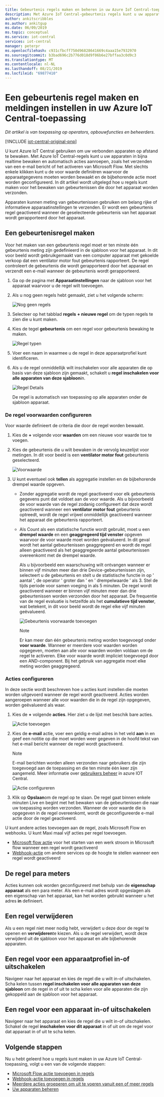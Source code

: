 ```yaml
---
title: Gebeurtenis regels maken en beheren in uw Azure IoT Central-toepassing | Microsoft Docs
description: Met Azure IoT Central-gebeurtenis regels kunt u uw apparaten bijna in realtime controleren en automatisch acties aanroepen, zoals het verzenden van een e-mail bericht wanneer de regel wordt geactiveerd.
author: ankitscribbles
ms.author: ankitgup
ms.date: 06/09/2019
ms.topic: conceptual
ms.service: iot-central
services: iot-central
manager: peterpr
ms.openlocfilehash: c931cfbcff750d96828641669c4aaa15e7932970
ms.sourcegitcommit: b3bad696c2b776d018d9f06b6e27bffaa3c0d9c3
ms.translationtype: MT
ms.contentlocale: nl-NL
ms.lasthandoff: 08/21/2019
ms.locfileid: "69877410"
---
```

# <a name="create-an-event-rule-and-set-up-notifications-in-your-azure-iot-central-application"></a>Een gebeurtenis regel maken en meldingen instellen in uw Azure IoT Central-toepassing

*Dit artikel is van toepassing op operators, opbouwfuncties en beheerders.*

[!INCLUDE [iot-central-original-pnp](../../includes/iot-central-original-pnp-note.md)]

U kunt Azure IoT Central gebruiken om uw verbonden apparaten op afstand te bewaken. Met Azure IoT Central-regels kunt u uw apparaten in bijna realtime bewaken en automatisch acties aanroepen, zoals het verzenden van een e-mail bericht of het activeren van Microsoft Flow. Met slechts enkele klikken kunt u de voor waarde definiëren waarvoor de apparaatgegevens moeten worden bewaakt en de bijbehorende actie moet worden geconfigureerd. In dit artikel wordt uitgelegd hoe u regels kunt maken voor het bewaken van gebeurtenissen die door het apparaat worden verzonden.

Apparaten kunnen meting van gebeurtenissen gebruiken om belang rijke of informatieve apparaatinstellingen te verzenden. Er wordt een gebeurtenis regel geactiveerd wanneer de geselecteerde gebeurtenis van het apparaat wordt gerapporteerd door het apparaat.

## <a name="create-an-event-rule"></a>Een gebeurtenisregel maken

Voor het maken van een gebeurtenis regel moet er ten minste één gebeurtenis meting zijn gedefinieerd in de sjabloon voor het apparaat. In dit voor beeld wordt gebruikgemaakt van een computer apparaat met gekoelde verkoop dat een ventilator motor fout gebeurtenis rapporteert. De regel controleert de gebeurtenis die wordt gerapporteerd door het apparaat en verzendt een e-mail wanneer de gebeurtenis wordt gerapporteerd.

1. Ga op de pagina met **Apparaatinstellingen** naar de sjabloon voor het apparaat waarvoor u de regel wilt toevoegen.

1. Als u nog geen regels hebt gemaakt, ziet u het volgende scherm:

    ![Nog geen regels](media/howto-create-event-rules/rules_landing_page1.png)

1. Selecteer op het tabblad **regels** **+ nieuwe regel** om de typen regels te zien die u kunt maken.

1. Kies de tegel **gebeurtenis** om een regel voor gebeurtenis bewaking te maken.

    ![Regel typen](media/howto-create-event-rules/rule_types1.png)

1. Voer een naam in waarmee u de regel in deze apparaatprofiel kunt identificeren.

1. Als u de regel onmiddellijk wilt inschakelen voor alle apparaten die op basis van deze sjabloon zijn gemaakt, schakelt u **regel inschakelen voor alle apparaten van deze sjabloon**in.

    ![Regel Details](media/howto-create-event-rules/rule_detail1.png)

    De regel is automatisch van toepassing op alle apparaten onder de sjabloon apparaat.

### <a name="configure-the-rule-conditions"></a>De regel voorwaarden configureren

Voor waarde definieert de criteria die door de regel worden bewaakt.

1. Kies de **+** volgende voor **waarden** om een nieuwe voor waarde toe te voegen.

1. Kies de gebeurtenis die u wilt bewaken in de vervolg keuzelijst voor metingen. In dit voor beeld is een **ventilator motor fout** gebeurtenis geselecteerd.

   ![Voorwaarde](media/howto-create-event-rules/condition_filled_out1.png)

1. U kunt eventueel ook **tellen** als aggregatie instellen en de bijbehorende drempel waarde opgeven.

   - Zonder aggregatie wordt de regel geactiveerd voor elk gebeurtenis gegevens punt dat voldoet aan de voor waarde. Als u bijvoorbeeld de voor waarde van de regel zodanig configureert dat deze wordt geactiveerd wanneer een **ventilator motor fout** gebeurtenis optreedt, wordt de regel vrijwel onmiddellijk geactiveerd wanneer het apparaat die gebeurtenis rapporteert.
   - Als Count als een statistische functie wordt gebruikt, moet u een **drempel waarde** en een **geaggregeerd tijd venster** opgeven waarvoor de voor waarde moet worden geëvalueerd. In dit geval wordt het aantal gebeurtenissen geaggregeerd en wordt de regel alleen geactiveerd als het geaggregeerde aantal gebeurtenissen overeenkomt met de drempel waarde.

     Als u bijvoorbeeld een waarschuwing wilt ontvangen wanneer er binnen vijf minuten meer dan drie Device-gebeurtenissen zijn, selecteert u de gebeurtenis en stelt u de statistische functie in op ' aantal ', de operator ' groter dan ' en ' drempelwaarde ' als 3. Stel de tijds periode voor samen voeging in als 5 minuten. De regel wordt geactiveerd wanneer er binnen vijf minuten meer dan drie gebeurtenissen worden verzonden door het apparaat. De frequentie van de regel evaluatie is hetzelfde als het **cumulatieve tijd venster**, wat betekent, in dit voor beeld wordt de regel elke vijf minuten geëvalueerd.

     ![Gebeurtenis voorwaarde toevoegen](media/howto-create-event-rules/aggregate_condition_filled_out1.png)

     >[!NOTE]
     >Er kan meer dan één gebeurtenis meting worden toegevoegd onder **voor waarde**. Wanneer er meerdere voor waarden worden opgegeven, moeten aan alle voor waarden worden voldaan om de regel te activeren. Elke voor waarde wordt impliciet toegevoegd door een AND-component. Bij het gebruik van aggregatie moet elke meting worden geaggregeerd.

### <a name="configure-actions"></a>Acties configureren

In deze sectie wordt beschreven hoe u acties kunt instellen die moeten worden uitgevoerd wanneer de regel wordt geactiveerd. Acties worden aangeroepen wanneer alle voor waarden die in de regel zijn opgegeven, worden geëvalueerd als waar.

1. Kies de **+** volgende **acties**. Hier ziet u de lijst met beschik bare acties.

    ![Actie toevoegen](media/howto-create-event-rules/add_action1.png)

1. Kies de **e-mail** actie, voer een geldig e-mail adres in het veld **aan** in en geef een notitie op die moet worden weer gegeven in de hoofd tekst van het e-mail bericht wanneer de regel wordt geactiveerd.

    > [!NOTE]
    > E-mail berichten worden alleen verzonden naar gebruikers die zijn toegevoegd aan de toepassing en die ten minste één keer zijn aangemeld. Meer informatie over [gebruikers beheer](howto-administer.md) in azure IOT Central.

   ![Actie configureren](media/howto-create-event-rules/configure_action1.png)

1. Klik op **Opslaan**om de regel op te slaan. De regel gaat binnen enkele minuten Live en begint met het bewaken van de gebeurtenissen die naar uw toepassing worden verzonden. Wanneer de voor waarde die is opgegeven in de regel overeenkomt, wordt de geconfigureerde e-mail actie door de regel geactiveerd.

U kunt andere acties toevoegen aan de regel, zoals Microsoft Flow en webhooks. U kunt Maxi maal vijf acties per regel toevoegen.

- [Microsoft flow actie](howto-add-microsoft-flow.md) voor het starten van een werk stroom in Microsoft flow wanneer een regel wordt geactiveerd 
- [Webhook-actie](howto-create-webhooks.md) om andere services op de hoogte te stellen wanneer een regel wordt geactiveerd

## <a name="parameterize-the-rule"></a>De regel para meters

Acties kunnen ook worden geconfigureerd met behulp van de **eigenschap apparaat** als een para meter. Als een e-mail adres wordt opgeslagen als een eigenschap van het apparaat, kan het worden gebruikt wanneer u het adres **in** definieert.

## <a name="delete-a-rule"></a>Een regel verwijderen

Als u een regel niet meer nodig hebt, verwijdert u deze door de regel te openen en **verwijderen**te kiezen. Als u de regel verwijdert, wordt deze verwijderd uit de sjabloon voor het apparaat en alle bijbehorende apparaten.

## <a name="enable-or-disable-a-rule-for-a-device-template"></a>Een regel voor een apparaatprofiel in-of uitschakelen

Navigeer naar het apparaat en kies de regel die u wilt in-of uitschakelen. Scha kelen tussen **regel inschakelen voor alle apparaten van deze sjabloon** om de regel in of uit te scha kelen voor alle apparaten die zijn gekoppeld aan de sjabloon voor het apparaat.

## <a name="enable-or-disable-a-rule-for-a-device"></a>Een regel voor een apparaat in-of uitschakelen

Navigeer naar het apparaat en kies de regel die u wilt in-of uitschakelen. Schakel de regel **inschakelen voor dit apparaat** in of uit om de regel voor dat apparaat in of uit te scha kelen.

## <a name="next-steps"></a>Volgende stappen

Nu u hebt geleerd hoe u regels kunt maken in uw Azure IoT Central-toepassing, volgt u een van de volgende stappen:

- [Microsoft Flow actie toevoegen in regels](howto-add-microsoft-flow.md)
- [Webhook-actie toevoegen in regels](howto-create-webhooks.md)
- [Meerdere acties groeperen om uit te voeren vanuit een of meer regels](howto-use-action-groups.md)
- [Uw apparaten beheren](howto-manage-devices.md)
